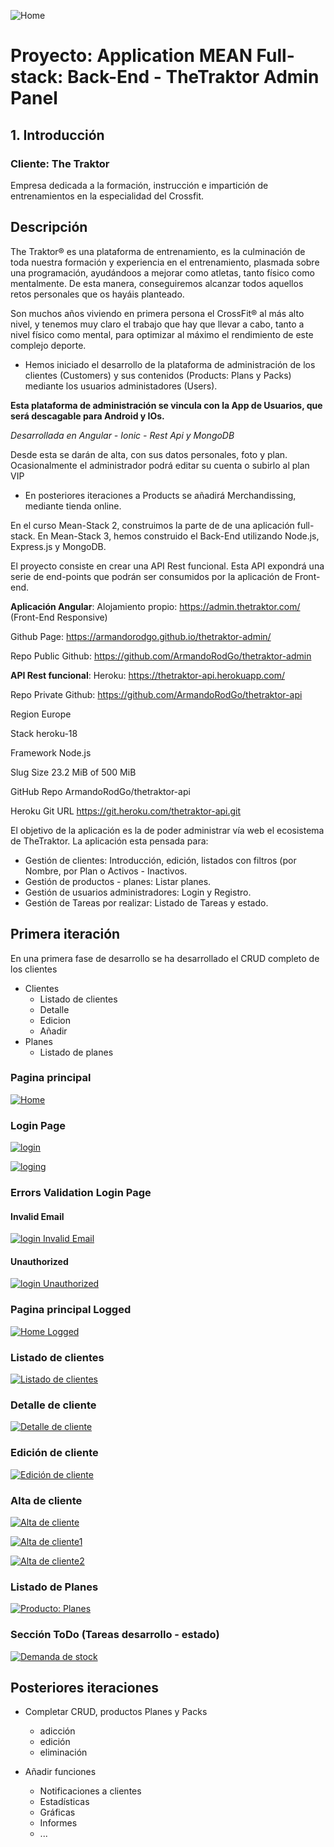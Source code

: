 ![Home](https://github.com/neollob/node-project/blob/master/readme-imgs/favicon.ico)
# Proyecto: Application MEAN Full-stack: Back-End - TheTraktor Admin Panel

## 1. Introducción

### Cliente: The Traktor

Empresa dedicada a la formación, instrucción e impartición de entrenamientos en la especialidad del Crossfit.

## Descripción

The Traktor® es una plataforma de entrenamiento, es la culminación de toda nuestra formación y experiencia en el entrenamiento, plasmada sobre una programación, ayudándoos a mejorar como atletas, tanto físico como mentalmente. De esta manera, conseguiremos alcanzar todos aquellos retos personales que os hayáis planteado.

Son muchos años viviendo en primera persona el CrossFit® al más alto nivel, y tenemos muy claro el trabajo que hay que llevar a cabo, tanto a nivel físico como mental, para optimizar al máximo el rendimiento de este complejo deporte.

- Hemos iniciado el desarrollo de la plataforma de administración de los clientes (Customers) y sus contenidos (Products: Plans y Packs)
mediante los usuarios administadores (Users).

**Esta plataforma de administración se vincula con la App de Usuarios, que será descagable para Android y IOs.**

*Desarrollada en Angular - Ionic - Rest Api y MongoDB*

Desde esta se darán de alta, con sus datos personales, foto y plan. Ocasionalmente el administrador podrá editar su cuenta o subirlo al plan VIP

- En posteriores iteraciones a Products se añadirá Merchandissing, mediante tienda online.

En el curso Mean-Stack 2, construimos la parte de  de una aplicación full-stack. En Mean-Stack 3, hemos construido el Back-End utilizando Node.js, Express.js y MongoDB.

El proyecto consiste en crear una API Rest funcional. Esta API expondrá una serie de end-points que podrán ser consumidos por la aplicación de Front-end.

__Aplicación Angular__: Alojamiento propio: https://admin.thetraktor.com/ (Front-End Responsive)

Github Page: https://armandorodgo.github.io/thetraktor-admin/

Repo Public Github: https://github.com/ArmandoRodGo/thetraktor-admin



__API Rest funcional__:  Heroku: https://thetraktor-api.herokuapp.com/

Repo Private Github: https://github.com/ArmandoRodGo/thetraktor-api 

Region Europe

Stack heroku-18

Framework Node.js

Slug Size
23.2 MiB of 500 MiB

GitHub Repo  ArmandoRodGo/thetraktor-api

Heroku Git URL https://git.heroku.com/thetraktor-api.git


El objetivo de la aplicación es la de poder administrar vía web el ecosistema de TheTraktor. 
La aplicación esta pensada para:
- Gestión de clientes: Introducción, edición, listados con filtros (por Nombre, por Plan o Activos - Inactivos.
- Gestión de productos - planes: Listar planes.
- Gestión de usuarios administradores: Login y Registro.
- Gestión de Tareas por realizar: Listado de Tareas y estado.


## Primera iteración

En una primera fase de desarrollo se ha desarrollado el CRUD completo de los clientes 
- Clientes
    - Listado de clientes
    - Detalle
    - Edicion
    - Añadir 
- Planes
    - Listado de planes

### Pagina principal

[![Home](https://github.com/neollob/node-project/blob/master/readme-imgs/admin.thetraktor.com_(iPad)_Home.png)](https://github.com/neollob/node-project/blob/master/readme-imgs/admin.thetraktor.com_(iPad)_Home.png)

### Login Page

[![login](https://github.com/neollob/node-project/blob/master/readme-imgs/admin.thetraktor.com_(iPad)_Login.png)](https://github.com/neollob/node-project/blob/master/readme-imgs/admin.thetraktor.com_(iPad)_Login.png)

[![loging](https://github.com/neollob/node-project/blob/master/readme-imgs/admin.thetraktor.com_(iPad)_Logging.png)](https://github.com/neollob/node-project/blob/master/readme-imgs/admin.thetraktor.com_(iPad)_Logging.png)
### Errors Validation Login Page

#### Invalid Email

[![login Invalid Email](https://github.com/neollob/node-project/blob/master/readme-imgs/admin.thetraktor.com_Validation-Invalid-login1.png)](https://github.com/neollob/node-project/blob/master/readme-imgs/admin.thetraktor.com_Validation-Invalid-login1.png)

#### Unauthorized

[![login Unauthorized](https://github.com/neollob/node-project/blob/master/readme-imgs/admin.thetraktor.com_(iPad)_Validation-Unauthorized-login.png)](https://github.com/neollob/node-project/blob/master/readme-imgs/admin.thetraktor.com_(iPad)_Validation-Unauthorized-login.png)

### Pagina principal Logged

[![Home Logged](https://github.com/neollob/node-project/blob/master/readme-imgs/admin.thetraktor.com_(iPad)-home-logged.png)](https://github.com/neollob/node-project/blob/master/readme-imgs/admin.thetraktor.com_(iPad)-home-logged.png)


### Listado de clientes

[![Listado de clientes](https://github.com/neollob/node-project/blob/master/readme-imgs/admin.thetraktor.com_(iPad)-Customers.png)](https://github.com/neollob/node-project/blob/master/readme-imgs/admin.thetraktor.com_(iPad)-Customers.png)

### Detalle de cliente

[![Detalle de cliente](https://github.com/neollob/node-project/blob/master/readme-imgs/admin.thetraktor.com_(iPad)_Customer-detail.png)](https://github.com/neollob/node-project/blob/master/readme-imgs/admin.thetraktor.com_(iPad)_Customer-detail.png)

### Edición de cliente

[![Edición de cliente](https://github.com/neollob/node-project/blob/master/readme-imgs/admin.thetraktor.com_(iPad)_edit-customer.png)](https://github.com/neollob/node-project/blob/master/readme-imgs/admin.thetraktor.com_(iPad)_edit-customer.png)

### Alta de cliente

[![Alta de cliente](https://github.com/neollob/node-project/blob/master/readme-imgs/admin.thetraktor.com_(iPad)-Create-customer.png)](https://github.com/neollob/node-project/blob/master/readme-imgs/admin.thetraktor.com_(iPad)-Create-customer.png)

[![Alta de cliente1](https://github.com/neollob/node-project/blob/master/readme-imgs/admin.thetraktor.com_(iPad)_creating-customer1.png)](https://github.com/neollob/node-project/blob/master/readme-imgs/admin.thetraktor.com_(iPad)_creating-customer1.png)

[![Alta de cliente2](https://github.com/neollob/node-project/blob/master/readme-imgs/admin.thetraktor.com_(iPad)_creating-customer2.png)](https://github.com/neollob/node-project/blob/master/readme-imgs/admin.thetraktor.com_(iPad)_creating-customer2.png)

### Listado de Planes

[![Producto: Planes](https://github.com/neollob/node-project/blob/master/readme-imgs/admin.thetraktor.com_(iPad)_Products-Plans.png)](https://github.com/neollob/node-project/blob/master/readme-imgs/admin.thetraktor.com_(iPad)_Products-Plans.png)

### Sección ToDo (Tareas desarrollo - estado)

[![Demanda de stock](https://github.com/neollob/node-project/blob/master/readme-imgs/admin.thetraktor.com_(iPad)_Todo-section.png)](https://github.com/neollob/node-project/blob/master/readme-imgs/admin.thetraktor.com_(iPad)_Todo-section.png)


## Posteriores iteraciones

- Completar CRUD, productos Planes y Packs
    - adicción
    - edición
    - eliminación
		
- Añadir funciones 
		
    - Notificaciones a clientes
    - Estadísticas 
    - Gráficas
    - Informes
    - ...
